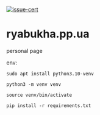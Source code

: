 [![issue-cert](https://github.com/ryabukha/ryabukha.pp.ua/actions/workflows/issue-cert.yml/badge.svg?event=schedule)](https://github.com/ryabukha/ryabukha.pp.ua/actions/workflows/issue-cert.yml)
# ryabukha.pp.ua
personal page

env:
```
sudo apt install python3.10-venv

python3 -m venv venv

source venv/bin/activate

pip install -r requirements.txt
```
